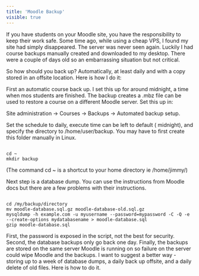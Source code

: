 ```yaml
---
title: 'Moodle Backup'
visible: true
---
```


If you have students on your Moodle site, you have the responsibility to keep their work safe. Some time ago, while using a cheap VPS, I found my site had simply disappeared. The server was never seen again. Luckily I had course backups manually created and downloaded to my desktop. There were a couple of days old so an embarrassing situation but not critical.

So how should you back up? Automatically, at least daily and with a copy stored in an offsite location. Here is how I do it:

First an automatic course back up. I set this up for around midnight, a time when mos students are finished. The backup creates a .mbz file can be used to restore a course on a different Moodle server. Set this up in:

Site administration -> Courses -> Backups -> Automated backup setup.

Set the schedule to daily, execute time can be left to default ( midnight), and specify the directory to /home/user/backup. You may have to first create this folder manually in Linux.

<pre><code>
cd ~
mkdir backup
</code></pre>


(The command cd ~ is a shortcut to your home directory ie /home/jimmy/)

Next step is a database dump. You can use the instructions from Moodle docs but there are a few problems with their instructions.

<pre><code>
cd /my/backup/directory
mv moodle-database.sql.gz moodle-database-old.sql.gz
mysqldump -h example.com -u myusername --password=mypassword -C -Q -e --create-options mydatabasename > moodle-database.sql
gzip moodle-database.sql
</code></pre>


First, the password is exposed in the script, not the best for security. Second, the database backups only go back one day. Finally, the backups are stored on the same server Moodle is running on so failure on the server could wipe Moodle and the backups. I want to suggest a better way - storing up to a week of database dumps, a daily back up offsite, and a daily delete of old files. Here is how to do it.